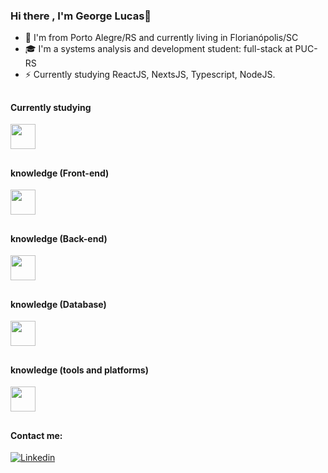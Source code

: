 ### Hi there , I'm George Lucas👋

- 🏦 I'm from Porto Alegre/RS and currently living in Florianópolis/SC
- 🎓 I'm a systems analysis and development student: full-stack at PUC-RS
- ⚡ Currently studying ReactJS, NextsJS, Typescript, NodeJS.

## 
#### Currently studying

<a href="https://skillicons.dev">
  <img src="https://skillicons.dev/icons?i=ts,react,nextjs,nodejs"  widht="40px" height="40px"/>
</a>

##
#### knowledge (Front-end)

<a href="https://skillicons.dev">
  <img src="https://skillicons.dev/icons?i=html,css,js,ts,react,nextjs,nodejs,regex"  widht="40px" height="40px"/>
</a>

##
#### knowledge (Back-end)

<a href="https://skillicons.dev">
  <img src="https://skillicons.dev/icons?i=nodejs,express,js,ts,py,postman"  widht="40px" height="40px"/>
</a>

##
#### knowledge (Database)

<a href="https://skillicons.dev">
  <img src="https://skillicons.dev/icons?i=mongodb,dynamodb"  widht="40px" height="40px"/>
</a>

##
#### knowledge (tools and platforms)

<a href="https://skillicons.dev">
  <img src="https://skillicons.dev/icons?i=figma,aws,dynamodb,git,github,npm,wordpress"  widht="40px" height="40px"/>
</a>

##
#### Contact me:
<p dir="auto"><a href="https://www.linkedin.com/in/george-tonietti-a08978162/" rel="nofollow"><img alt="Linkedin" src="https://camo.githubusercontent.com/ae79b4c8a89e3fceebec08e07fea2ae61c6776b302b3bfe547762f44a1caa029/68747470733a2f2f696d672e736869656c64732e696f2f62616467652f2d6c696e6b6564696e2d2532333030373742353f7374796c653d666f722d7468652d6261646765266c6f676f3d6c696e6b6564696e266c6f676f436f6c6f723d7768697465" data-canonical-src="https://img.shields.io/badge/-linkedin-%230077B5?style=for-the-badge&amp;logo=linkedin&amp;logoColor=white" style="max-width: 100%;"></a></p>

<p>
 
</p>

<!--
**georgetonietti/georgetonietti** is a ✨ _special_ ✨ repository because its `README.md` (this file) appears on your GitHub profile.

Here are some ideas to get you started:

- 🔭 I’m currently working on ...
- 🌱 I’m currently learning ...
- 👯 I’m looking to collaborate on ...
- 🤔 I’m looking for help with ...
- 💬 Ask me about ...
- 📫 How to reach me: ...
- 😄 Pronouns: ...
- ⚡ Fun fact: ...
-->
